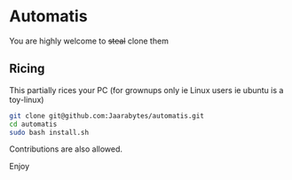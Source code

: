 # Automatis

You are highly welcome to ~~steal~~ clone them

## Ricing

This partially rices your PC (for grownups only ie Linux users ie ubuntu is a toy-linux)

```bash
git clone git@github.com:Jaarabytes/automatis.git
cd automatis
sudo bash install.sh
```

Contributions are also allowed. 

Enjoy
